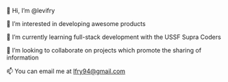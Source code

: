 👋 Hi, I’m @levifry

👀 I’m interested in developing awesome products

🌱 I’m currently learning full-stack development with the USSF Supra Coders

💞️ I’m looking to collaborate on projects which promote the sharing of information

📫 You can email me at lfry94@gmail.com

